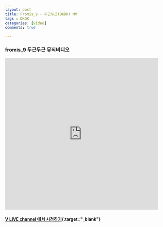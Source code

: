 ```yaml
---
layout: post
title: Fromis_9 - 두근두근(DKDK) MV
tags : DKDK
categories: [video]
comments: true

---
```


### fromis_9 두근두근 뮤직비디오

<iframe src='https://www.vlive.tv/embed/74364?autoPlay=true' frameborder='no' scrolling='no' marginwidth='0' marginheight='0' WIDTH='100%' HEIGHT='500' allowfullscreen></iframe>

#### [V LIVE channel 에서 시청하기](https://www.vlive.tv/video/74364){:target="_blank"}
